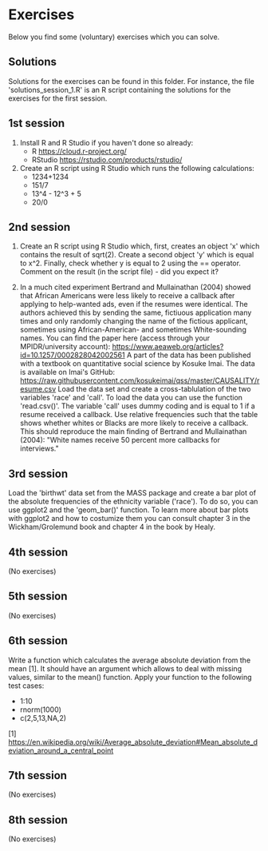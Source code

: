 # Exercises

Below you find some (voluntary) exercises which you can solve. 

## Solutions

Solutions for the exercises can be found in this folder. For instance, the file 'solutions_session_1.R' is an R script containing the solutions for the exercises for the first session.

## 1st session

1. Install R and R Studio if you haven't done so already:
    * R https://cloud.r-project.org/
    * RStudio https://rstudio.com/products/rstudio/ 
2. Create an R script using R Studio which runs the following calculations:
    * 1234+1234
    * 151/7
    * 13^4 - 12^3 + 5
    * 20/0

## 2nd session

1. Create an R script using R Studio which, first, creates an object 'x' which contains the result of sqrt(2). Create a second object 'y' which is equal to x^2. Finally, check whether y is equal to 2 using the == operator. Comment on the result (in the script file) - did you expect it?

2. In a much cited experiment Bertrand and Mullainathan (2004) showed that African Americans were less likely to receive a callback after applying to help-wanted ads, even if the resumes were identical. The authors achieved this by sending the same, fictiuous application many times and only randomly changing the name of the fictious applicant, sometimes using African-American- and sometimes White-sounding names. You can find the paper here (access through your MPIDR/university account): https://www.aeaweb.org/articles?id=10.1257/0002828042002561 A part of the data has been published with a textbook on quantitative social science by Kosuke Imai. The data is available on Imai's GitHub: https://raw.githubusercontent.com/kosukeimai/qss/master/CAUSALITY/resume.csv Load the data set and create a cross-tablulation of the two variables 'race' and 'call'. To load the data you can use the function 'read.csv()'. The variable 'call' uses dummy coding and is equal to 1 if a resume received a callback. Use relative frequencies such that the table shows whether whites or Blacks are more likely to receive a callback. This should reproduce the main finding of Bertrand and Mullainathan (2004): "White names receive 50 percent more callbacks for interviews."

## 3rd session

Load the 'birthwt' data set from the MASS package and create a bar plot of the absolute frequencies of the ethnicity variable ('race'). To do so, you can use ggplot2 and the 'geom_bar()' function. To learn more about bar plots with ggplot2 and how to costumize them you can consult chapter 3 in the Wickham/Grolemund book and chapter 4 in the book by Healy.

## 4th session

(No exercises)

## 5th session

(No exercises)

## 6th session

Write a function which calculates the average absolute deviation from the mean [1]. It should have an argument which allows to deal with missing values, similar to the mean() function. Apply your function to the following test cases:

* 1:10
* rnorm(1000)
* c(2,5,13,NA,2)

[1] https://en.wikipedia.org/wiki/Average_absolute_deviation#Mean_absolute_deviation_around_a_central_point

## 7th session
  
(No exercises)

## 8th session
  
(No exercises)
